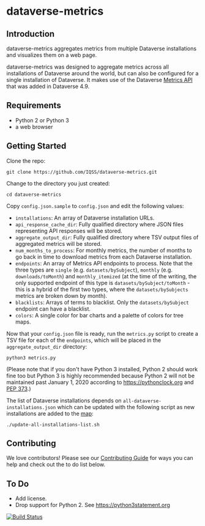# dataverse-metrics

## Introduction

dataverse-metrics aggregates metrics from multiple Dataverse installations and visualizes them on a web page.

dataverse-metrics was designed to aggregate metrics across all installations of Dataverse around the world, but can also be configured for a single installation of Dataverse. It makes use of the Dataverse [Metrics API][] that was added in Dataverse 4.9.

## Requirements

- Python 2 or Python 3
- a web browser

## Getting Started

Clone the repo:

    git clone https://github.com/IQSS/dataverse-metrics.git

Change to the directory you just created:

    cd dataverse-metrics

Copy `config.json.sample` to `config.json` and edit the following values:

- `installations`: An array of Dataverse installation URLs.
- `api_response_cache_dir`: Fully qualified directory where JSON files representing API responses will be stored.
- `aggregate_output_dir`: Fully qualified directory where TSV output files of aggregated metrics will be stored.
- `num_months_to_process`: For monthly metrics, the number of months to go back in time to download metrics from each Dataverse installation.
- `endpoints`: An array of Metrics API endpoints to process. Note that the three types are `single` (e.g. `datasets/bySubject`), `monthly` (e.g. `downloads/toMonth`) and `monthly_itemized` (at the time of the writing, the only supported endpoint of this type is `datasets/bySubject/toMonth` - this is a hybrid of the first two types, where the `datasets/bySubjects` metrics are broken down by month). 
- `blacklists`: Arrays of terms to blacklist. Only the `datasets/bySubject` endpoint can have a blacklist.
- `colors`: A single color for bar charts and a palette of colors for tree maps.

Now that your `config.json` file is ready, run the `metrics.py` script to create a TSV file for each of the `endpoints`, which will be placed in the `aggregate_output_dir` directory:

    python3 metrics.py

(Please note that if you don't have Python 3 installed, Python 2 should work fine too but Python 3 is highly recommended because Python 2 will not be maintained past January 1, 2020 according to https://pythonclock.org and [PEP 373][].)

The list of Dataverse installations depends on `all-dataverse-installations.json` which can be updated with the following script as new installations are added to the [map][]:

    ./update-all-installations-list.sh

## Contributing

We love contributors! Please see our [Contributing Guide][] for ways you can help and check out the to do list below.

## To Do

- Add license.
- Drop support for Python 2. See https://python3statement.org

[![Build Status](https://travis-ci.org/IQSS/dataverse-metrics.svg?branch=master)](https://travis-ci.org/IQSS/dataverse-metrics)

[Metrics API]: http://guides.dataverse.org/en/latest/api/metrics.html
[map]: https://dataverse.org
[Contributing Guide]: CONTRIBUTING.md
[PEP 373]: https://www.python.org/dev/peps/pep-0373/
